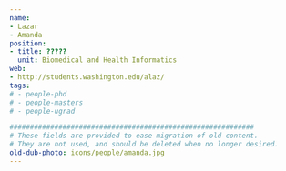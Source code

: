 ```yaml
---
name:
- Lazar
- Amanda
position:
- title: ?????
  unit: Biomedical and Health Informatics
web:
- http://students.washington.edu/alaz/
tags:
# - people-phd
# - people-masters
# - people-ugrad

############################################################
# These fields are provided to ease migration of old content.
# They are not used, and should be deleted when no longer desired.
old-dub-photo: icons/people/amanda.jpg
---
```

